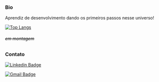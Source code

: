 ### Bio

Aprendiz de desenvolvimento dando os primeiros passos nesse universo!

[![Top Langs](https://github-readme-stats.vercel.app/api/top-langs/?username=i-mzcc&layout=compact)](https://github.com/i-mzcc/github-readme-stats)

###### <s>em montagem</s>

### Contato

[![Linkedin Badge](https://img.shields.io/badge/-IsabellaCecconi-blue?style=flat-square&logo=Linkedin&logoColor=white&link=https://www.linkedin.com/in/imzcc/)](https://www.linkedin.com/in/imzcc/)

[![Gmail Badge](https://img.shields.io/badge/-isabella.cecconi1@gmail.com-c14438?style=flat-square&logo=Gmail&logoColor=white&link=mailto:isabella.cecconi1@gmail.com)](mailto:isabella.cecconi1@gmail.com)
